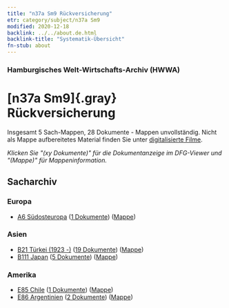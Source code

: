 ```yaml
---
title: "n37a Sm9 Rückversicherung"
etr: category/subject/n37a Sm9
modified: 2020-12-18
backlink: ../../about.de.html
backlink-title: "Systematik-Übersicht"
fn-stub: about
---
```


### Hamburgisches Welt-Wirtschafts-Archiv (HWWA)
# [n37a Sm9]{.gray}&#8201; Rückversicherung&#160; 




Insgesamt 5 Sach-Mappen, 28 Dokumente - Mappen unvollständig.
Nicht als Mappe aufbereitetes Material finden Sie unter [digitalisierte Filme](/film/h1_sh).

_Klicken Sie "(xy Dokumente)" für die Dokumentanzeige im DFG-Viewer und "(Mappe)" für Mappeninformation._

## Sacharchiv




### Europa

- [A6 Südosteuropa](../../../geo/about.de.html#A6) (<a href="https://dfg-viewer.de/show/?tx_dlf[id]=https://pm20.zbw.eu/mets/sh/1409xx/140900/1457xx/145744/public.mets.de.xml" target="_blank">1 Dokumente</a>) ([Mappe](http://purl.org/pressemappe20/folder/sh/140900,145744))

### Asien

- [B21 Türkei (1923 -)](../../../geo/about.de.html#B21) (<a href="https://dfg-viewer.de/show/?tx_dlf[id]=https://pm20.zbw.eu/mets/sh/1411xx/141111/1457xx/145744/public.mets.de.xml" target="_blank">19 Dokumente</a>) ([Mappe](http://purl.org/pressemappe20/folder/sh/141111,145744))
- [B111 Japan](../../../geo/about.de.html#B111) (<a href="https://dfg-viewer.de/show/?tx_dlf[id]=https://pm20.zbw.eu/mets/sh/1412xx/141272/1457xx/145744/public.mets.de.xml" target="_blank">5 Dokumente</a>) ([Mappe](http://purl.org/pressemappe20/folder/sh/141272,145744))

### Amerika

- [E85 Chile](../../../geo/about.de.html#E85) (<a href="https://dfg-viewer.de/show/?tx_dlf[id]=https://pm20.zbw.eu/mets/sh/1416xx/141691/1457xx/145744/public.mets.de.xml" target="_blank">1 Dokumente</a>) ([Mappe](http://purl.org/pressemappe20/folder/sh/141691,145744))
- [E86 Argentinien](../../../geo/about.de.html#E86) (<a href="https://dfg-viewer.de/show/?tx_dlf[id]=https://pm20.zbw.eu/mets/sh/1416xx/141692/1457xx/145744/public.mets.de.xml" target="_blank">2 Dokumente</a>) ([Mappe](http://purl.org/pressemappe20/folder/sh/141692,145744))



